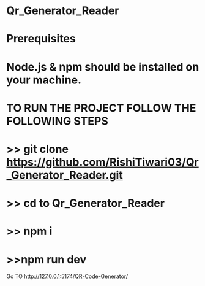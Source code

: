 # Qr_Generator_Reader

# Prerequisites
# Node.js & npm should be installed on your machine.

# TO RUN THE PROJECT FOLLOW THE FOLLOWING STEPS

# >> git clone https://github.com/RishiTiwari03/Qr_Generator_Reader.git
# >> cd to Qr_Generator_Reader
# >> npm i
# >>npm run dev
Go TO http://127.0.0.1:5174/QR-Code-Generator/
